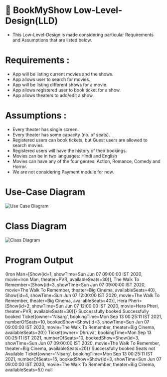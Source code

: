 # 🌈 BookMyShow Low-Level-Design(LLD)
- This Low-Level-Design is made considering particular Requirements and Assumptions that are listed below.

# Requirements : 
- App will be listing current movies and the shows.
- App allows user to search for movies.
- App will be listing different shows for a movie.
- App allows registered user to book ticket for a show.
- App allows theaters to add/edit a show.

# Assumptions : 
- Every theater has single screen.
- Every theater has some capacity (no. of seats).
- Registered users can book tickets, but Guest users are allowed to search movies.
- Registered users will have the history of their bookings.
- Movies can be in two languages: Hindi and English
- Movies can have any of the four genres: Action, Romance, Comedy and Horror.
- We are not considering Payment module for now.


# Use-Case Diagram
![Use Case Diagram](https://user-images.githubusercontent.com/52111635/132999378-6f126c93-9310-4281-ba48-d84fb38345c3.png)

# Class Diagram
![Class Diagram](https://user-images.githubusercontent.com/52111635/132999387-11830a47-4d69-48a7-84ef-cdd3c3ba793a.png)

# Program Output
{Iron Man=[Show{id=1, showTime=Sun Jun 07 09:00:00 IST 2020, movie=Iron Man, theater=PVR, availableSeats=30}], The Walk To Remember=[Show{id=3, showTime=Sun Jun 07 09:00:00 IST 2020, movie=The Walk To Remember, theater=Big Cinema, availableSeats=40}, Show{id=4, showTime=Sun Jun 07 12:00:00 IST 2020, movie=The Walk To Remember, theater=Big Cinema, availableSeats=40}], Hera Pheri=[Show{id=2, showTime=Sun Jun 07 12:00:00 IST 2020, movie=Hera Pheri, theater=PVR, availableSeats=30}]}
Successfully booked
Successfully booked
Ticket{owner='Nisarg', bookingTime=Mon Sep 13 00:25:11 IST 2021, numberOfSeats=10, bookedShow=Show{id=3, showTime=Sun Jun 07 09:00:00 IST 2020, movie=The Walk To Remember, theater=Big Cinema, availableSeats=20}}
Ticket{owner='Dhruva', bookingTime=Mon Sep 13 00:25:11 IST 2021, numberOfSeats=10, bookedShow=Show{id=3, showTime=Sun Jun 07 09:00:00 IST 2020, movie=The Walk To Remember, theater=Big Cinema, availableSeats=20}}
Successfully booked
Seats not Available
Ticket{owner='Nisarg', bookingTime=Mon Sep 13 00:25:11 IST 2021, numberOfSeats=15, bookedShow=Show{id=3, showTime=Sun Jun 07 09:00:00 IST 2020, movie=The Walk To Remember, theater=Big Cinema, availableSeats=5}}
null
